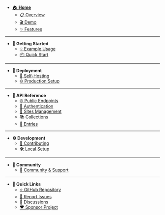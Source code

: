 - [🏠 **Home**](/)
  - [📋 Overview](README.md#overview)
  - [🎬 Demo](README.md#demo)
  - [✨ Features](README.md#features)

---

- **🚀 Getting Started**
  - [💡 Example Usage](getting-started/example-usage.md)
  - [📦 Quick Start](getting-started/quick-start.md)

---

- **🐳 Deployment**
  - [🔧 Self-Hosting](self-hosting.md)
  - [🌐 Production Setup](self-hosting.md#mapping-your-domain--enabling-https)

---

- **📖 API Reference**
  - [🌐 Public Endpoints](api.md#public-data-access)
  - [🔐 Authentication](api.md#authentication-endpoints)
  - [🏢 Sites Management](api.md#sites-management)
  - [📚 Collections](api.md#collections-management)
  - [📝 Entries](api.md#entries-management)

---

- **⚙️ Development**
  - [🤝 Contributing](development.md)
  - [🛠️ Local Setup](development.md#development-environment)

---

- **💬 Community**
  - [💬 Community & Support](community.md)

---

- **🔗 Quick Links**
  - [⭐ GitHub Repository](https://github.com/snowztech/barecms)
  - [🐛 Report Issues](https://github.com/snowztech/barecms/issues)
  - [💬 Discussions](https://github.com/snowztech/barecms/discussions)
  - [❤️ Sponsor Project](https://github.com/sponsors/lucasnevespereira)
